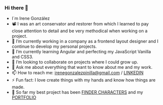 ### Hi there 👋

<!--
**IreGonzalez/IreGonzalez** is a ✨ _special_ ✨ repository because its `README.md` (this file) appears on your GitHub profile.

- 🤔 I’m looking for help with 
Here are some ideas to get you started:
-->
- I´m Irene González
- 📽️ I was an art conservator and restorer from which I learned to pay close attention to detail and be very methodical when working on a project.
- 🔭 I’m currently working in a company as a frontend layout designer and I continue to develop my personal projects.
- 🌱 I’m currently learning Angular and perfecting my JavaScript Vanilla and CSS3.
- 👯 I’m looking to collaborate on projects where I could grow up.
- 💬 Ask me about everything that want to know about me and my work.
- 📫 How to reach me: irenegonzalezpinilla@gmail.com / [LINKEDIN](https://www.linkedin.com/in/iregonzalez/)
- ⚡ Fun fact: I love create things with my hands and know how things are made.
- 👀 So far my best project has been [FINDER CHARACTERS](https://github.com/IreGonzalez/modulo-3-evaluacion-final-IreGonzalez) and my [PORTFOLIO](https://iregonzalez.github.io/Portfolio/)
